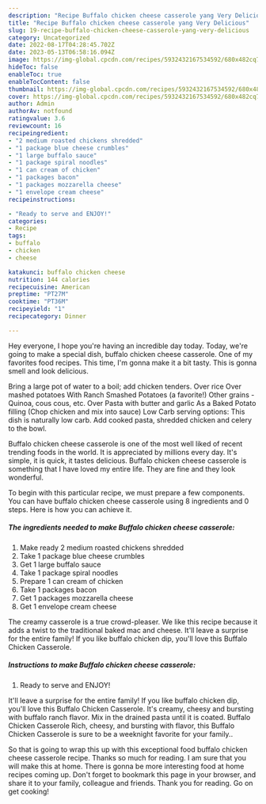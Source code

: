 ```yaml
---
description: "Recipe Buffalo chicken cheese casserole yang Very Delicious"
title: "Recipe Buffalo chicken cheese casserole yang Very Delicious"
slug: 19-recipe-buffalo-chicken-cheese-casserole-yang-very-delicious
category: Uncategorized
date: 2022-08-17T04:28:45.702Z
date: 2023-05-13T06:58:16.094Z
image: https://img-global.cpcdn.com/recipes/5932432167534592/680x482cq70/buffalo-chicken-cheese-casserole-recipe-main-photo.jpg
hideToc: false
enableToc: true
enableTocContent: false
thumbnail: https://img-global.cpcdn.com/recipes/5932432167534592/680x482cq70/buffalo-chicken-cheese-casserole-recipe-main-photo.jpg
cover: https://img-global.cpcdn.com/recipes/5932432167534592/680x482cq70/buffalo-chicken-cheese-casserole-recipe-main-photo.jpg
author: Admin
authorAv: notfound
ratingvalue: 3.6
reviewcount: 16
recipeingredient:
- "2 medium roasted chickens shredded"
- "1 package blue cheese crumbles"
- "1 large buffalo sauce"
- "1 package spiral noodles"
- "1 can cream of chicken"
- "1 packages bacon"
- "1 packages mozzarella cheese"
- "1 envelope cream cheese"
recipeinstructions:

- "Ready to serve and ENJOY!"
categories:
- Recipe
tags:
- buffalo
- chicken
- cheese

katakunci: buffalo chicken cheese 
nutrition: 144 calories
recipecuisine: American
preptime: "PT27M"
cooktime: "PT36M"
recipeyield: "1"
recipecategory: Dinner

---
```



Hey everyone, I hope you're having an incredible day today. Today, we're going to make a special dish, buffalo chicken cheese casserole. One of my favorites food recipes. This time, I'm gonna make it a bit tasty. This is gonna smell and look delicious.

Bring a large pot of water to a boil; add chicken tenders. Over rice Over mashed potatoes With Ranch Smashed Potatoes (a favorite!) Other grains - Quinoa, cous cous, etc. Over Pasta with butter and garlic As a Baked Potato filling (Chop chicken and mix into sauce) Low Carb serving options: This dish is naturally low carb. Add cooked pasta, shredded chicken and celery to the bowl.

Buffalo chicken cheese casserole is one of the most well liked of recent trending foods in the world. It is appreciated by millions every day. It's simple, it is quick, it tastes delicious. Buffalo chicken cheese casserole is something that I have loved my entire life. They are fine and they look wonderful.


To begin with this particular recipe, we must prepare a few components. You can have buffalo chicken cheese casserole using 8 ingredients and 0 steps. Here is how you can achieve it.

<!--inarticleads1-->

##### The ingredients needed to make Buffalo chicken cheese casserole:

1. Make ready 2 medium roasted chickens shredded
1. Take 1 package blue cheese crumbles
1. Get 1 large buffalo sauce
1. Take 1 package spiral noodles
1. Prepare 1 can cream of chicken
1. Take 1 packages bacon
1. Get 1 packages mozzarella cheese
1. Get 1 envelope cream cheese


The creamy casserole is a true crowd-pleaser. We like this recipe because it adds a twist to the traditional baked mac and cheese. It&#39;ll leave a surprise for the entire family! If you like buffalo chicken dip, you&#39;ll love this Buffalo Chicken Casserole. 

<!--inarticleads2-->

##### Instructions to make Buffalo chicken cheese casserole:


1. Ready to serve and ENJOY!

It&#39;ll leave a surprise for the entire family! If you like buffalo chicken dip, you&#39;ll love this Buffalo Chicken Casserole. It&#39;s creamy, cheesy and bursting with buffalo ranch flavor. Mix in the drained pasta until it is coated. Buffalo Chicken Casserole Rich, cheesy, and bursting with flavor, this Buffalo Chicken Casserole is sure to be a weeknight favorite for your family.. 

So that is going to wrap this up with this exceptional food buffalo chicken cheese casserole recipe. Thanks so much for reading. I am sure that you will make this at home. There is gonna be more interesting food at home recipes coming up. Don't forget to bookmark this page in your browser, and share it to your family, colleague and friends. Thank you for reading. Go on get cooking!
